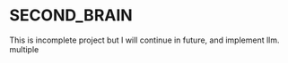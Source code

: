# SECOND_BRAIN

This is incomplete project but I will continue in future, and implement llm.
multiple
